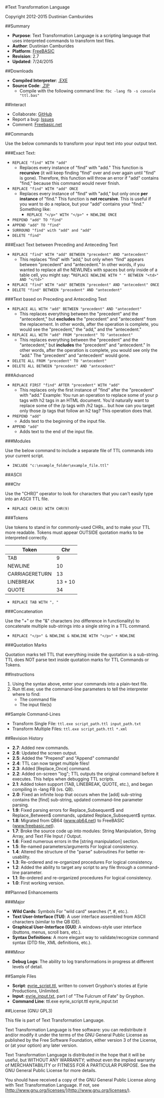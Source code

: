 ﻿#Text Transformation Language

Copyright 2012-2015 Dustinian Camburides

##Summary

* **Purpose**: Text Transformation Language is a scripting language that uses interpreted commands to transform text files.
* **Author**: Dustinian Camburides
* **Platform**: [FreeBASIC](http://www.freebasic.net)
* **Revision**: 2.7
* **Updated**: 7/24/2015

##Downloads

* **Compiled Interpreter**: [.EXE](http://www.dustinian.com/_downloads/ttl.exe)
* **Source Code**: [.ZIP](http://www.dustinian.com/_downloads/text_transformation_language.zip)
	* Compile with the following command line: `fbc -lang fb -s console "ttl.bas"`

##Interact

* Collaborate: [GitHub](https://github.com/dustinian/ttl)
* Report a bug: [Issues](https://github.com/dustinian/ttl/issues)
* Comment: [Freebasic.net](http://www.freebasic.net/forum/viewtopic.php?f=8&t=21197)

##Commands

Use the below commands to transform your input text into your output text.

###Exact Text:

* `REPLACE "find" WITH "add"`
	* Replaces every instance of "find" with "add." This function is **recursive** (it will keep finding "find" over and over again until "find" is gone). Therefore, this function will throw an error if "add" contains "find," because this command would never finish.
* `REPLACE "find" WITH "add" ONCE`
	* Replaces every instance of "find" with "add," but only once **per instance** of "find." This function is **not recursive**. This is useful if you want to do a replace, but your "add" contains your "find." Something like:
		* `REPLACE "</p>" WITH "</p>" + NEWLINE ONCE`
* `PREPEND "add" TO "find"`
* `APPEND "add" TO "find"`
* `SURROUND "find" with "add" and "add"`
* `DELETE "find"`

###Exact Text between Preceding and Anteceding Text

* `REPLACE "find" WITH "add" BETWEEN "precedent" AND "antecedent"`
	* This replaces "find" with "add," but only when "find" appears between "precedent" and "antecedent." In other words, if you wanted to replace all the NEWLINEs with spaces but only inside of a table cell, you might say:
		*`REPLACE NEWLINE WITH " " BETWEEN "<td>" AND "</td>"`
* `REPLACE "find" WITH "add" BETWEEN "precedent" AND "antecedent" ONCE`
* `DELETE "find" BETWEEN "precedent" AND "antecedent"`

###Text based on Preceding and Anteceding Text

* `REPLACE ALL WITH "add" BETWEEN "precedent" AND "antecedent"`
	* This replaces everything between the "precedent" and the "antecedent," but **excludes** the "precedent" and "antecedent" from the replacement. In other words, after the operation is complete, you would see the "precedent," the "add," and the "antecedent."
* `REPLACE ALL WITH "add" FROM "precedent" TO "antecedent"`
	* This replaces everything between the "precedent" and the "antecedent," but **includes** the "precedent" and "antecedent." In other words, after the operation is complete, you would see only the "add." The "precedent" and "antecedent" would gone.
* `DELETE ALL FROM "precedent" TO "antecedent"`
* `DELETE ALL BETWEEN "precedent" AND "antecedent"`

###Advanced

* `REPLACE FIRST "find" AFTER "precedent" WITH "add"`
	* This replaces only the first instance of "find" after the "precedent" with "add." Example: You run an operation to replace some of your p tags with h2 tags in an HTML document. You'd naturally want to replace some of the /p tags with /h2 tags... but how can you target only those /p tags that follow an h2 tag? This operation does that.
* `PREPEND "add"`
	* Adds text to the beginning of the input file.
* `APPEND "add"`
	* Adds text to the end of the input file.

###Modules

Use the below command to include a separate file of TTL commands into your current script.

* `INCLUDE "c:\example_folder\example_file.ttl"`

##ASCII

###Chr

Use the "CHR()" operator to look for characters that you can't easily type into an ASCII TTL file.

* `REPLACE CHR(8) WITH CHR(9)`

###Tokens

Use tokens to stand in for commonly-used CHRs, and to make your TTL more readable. Tokens must appear OUTSIDE quotation marks to be interpreted correctly.

Token | Chr
------|----
TAB | 9
NEWLINE | 10
CARRIAGERETURN | 13
LINEBREAK | 13 + 10
QUOTE | 34

* `REPLACE TAB WITH ", "`

###Concatenation

Use the "+" or the "&" characters (no difference in functionality) to concatenate multiple sub-strings into a single string in a TTL command.

* `REPLACE "</p>" & NEWLINE & NEWLINE WITH "</p>" + NEWLINE`

###Quotation Marks

Quotation marks tell TTL that everything inside the quotation is a sub-string. TTL does NOT parse text inside quotation marks for TTL Commands or Tokens.

##Instructions

1. Using the syntax above, enter your commands into a plain-text file.
2. Run ttl.exe; use the command-line parameters to tell the interpreter where to find:
	* The command file
	* The input file(s)

##Sample Command-Lines

* Transform Single File: `ttl.exe script_path.ttl input_path.txt`
* Transform Multiple Files: `ttl.exe script_path.ttl *.xml`

##Revision History

* **2.7**: Added new commands.
* **2.6**: Updated the screen output.
* **2.5**: Added the "Prepend" and "Append" commands!
* **2.4**: TTL can now target multiple files!
* **2.3**: Added [Replace_Once] command.
* **2.2**: Added on-screen "log"; TTL outputs the original command before it executes. This helps when debugging TTL scripts.
* **2.1**: Added token support (TAB, LINEBREAK, QUOTE, etc.), and began compiling in -lang FB (vs. QB).
* **2.0**: Fixed an infinite loop that occurs when the [add] sub-string contains the [find] sub-string, updated command-line parameter parsing.
* **1.9**: Fixed parsing errors for Replace_Subsequent$ and Replace_Between$ commands, updated Replace_Subsequent$ syntax.
* **1.8**: Migrated from QB64 (www.qb64.net) to FreeBASIC (www.freebasic.net).
* **1.7**: Broke the source code up into modules: String Manipulation, String Array, and Text File Input / Output.
* **1.6**: Fixed numerous errors in the [string manipulation] section.
* **1.5**: Re-named parameters/arguments For logical consistency.
* **1.4**: Altered the structure of the "parse" subroutines For better re-usability.
* **1.3**: Re-ordered and re-organized procedures For logical consistency.
* **1.2**: Added the ability to target any script to any file through a command-line parameter.
* **1.1**: Re-ordered and re-organized procedures For logical consistency.
* **1.0**: First working version.

##Planned Enhancements

###Major
* **Wild Cards**: Symbols For "wild card" searches (*, #, etc.).
* **Text User-Interface (TUI)**: A user interface assembled from ASCII characters (similar to the QB IDE).
* **Graphical User-Interface (GUI)**: A windows-style user interface (buttons, menus, scroll bars, etc.).
* **Syntax Definitions**: A more elegant way to validate/recognize command syntax (DTD file, XML definitions, etc.).

###Minor

* **Debug Logs**: The ability to log transformations in progress at different levels of detail.

##Sample Files

* **Script**: [eyrie_script.ttl](http://www.dustinian.com/_downloads/eyrie_script.ttl), written to convert Gryphon's stories at Eyrie Productions, Unlimited.
* **Input**: [eyrie_input.txt](http://www.dustinian.com/_downloads/eyrie_input.txt), part I of "The Fulcrum of Fate" by Gryphon.
* **Command Line**: ttl.exe eyrie_script.ttl eyrie_input.txt

##License (GNU GPL3)

This file is part of Text Transformation Language.

Text Transformation Language is free software: you can redistribute it and/or modify it under the terms of the GNU General Public License as published by the Free Software Foundation, either version 3 of the License, or (at your option) any later version.

Text Transformation Language is distributed in the hope that it will be useful, but WITHOUT ANY WARRANTY; without even the implied warranty of MERCHANTABILITY or FITNESS FOR A PARTICULAR PURPOSE. See the GNU General Public License for more details.

You should have received a copy of the GNU General Public License along with Text Transformation Language.  If not, see [http://www.gnu.org/licenses/](http://www.gnu.org/licenses/).